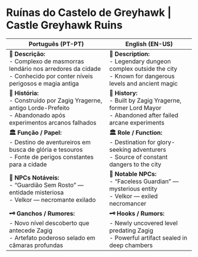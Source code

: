 # Ruínas do Castelo de Greyhawk | Castle Greyhawk Ruins

| **Português (PT-PT)**                                                                                                                     | **English (EN-US)**                                                                                                     |
| ----------------------------------------------------------------------------------------------------------------------------------------- | ----------------------------------------------------------------------------------------------------------------------- |
| **📝 Descrição:**<br> - Complexo de masmorras lendário nos arredores da cidade<br> - Conhecido por conter níveis perigosos e magia antiga | **📝 Description:**<br> - Legendary dungeon complex outside the city<br> - Known for dangerous levels and ancient magic |
| **📜 História:**<br> - Construído por Zagig Yragerne, antigo Lorde-Prefeito<br> - Abandonado após experimentos arcanos falhados           | **📜 History:**<br> - Built by Zagig Yragerne, former Lord Mayor<br> - Abandoned after failed arcane experiments        |
| **🏛 Função / Papel:**<br> - Destino de aventureiros em busca de glória e tesouros<br> - Fonte de perigos constantes para a cidade        | **🏛 Role / Function:**<br> - Destination for glory-seeking adventurers<br> - Source of constant dangers to the city    |
| **👤 NPCs Notáveis:**<br> - “Guardião Sem Rosto” — entidade misteriosa<br> - Velkor — necromante exilado                                  | **👤 Notable NPCs:**<br> - “Faceless Guardian” — mysterious entity<br> - Velkor — exiled necromancer                    |
| **🗝 Ganchos / Rumores:**<br> - Novo nível descoberto que antecede Zagig<br> - Artefato poderoso selado em câmaras profundas              | **🗝 Hooks / Rumors:**<br> - Newly uncovered level predating Zagig<br> - Powerful artifact sealed in deep chambers      |

